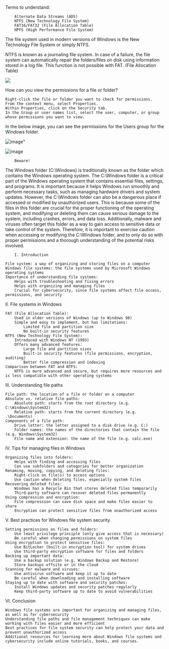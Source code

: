 Terms to understand:

        Alternate Data Streams (ADS)
        NTFS (New Technology File System)
        FAT16/FAT32 (File Allocation Table)
        HPFS (High Performance File System)


The file system used in modern versions of Windows is the New Technology File System or simply NTFS. 

NTFS is known as a journaling file system. In case of a failure, the file system can automatically repair the folders/files 
on disk using information stored in a log file. This function is not possible with FAT. (File Allocation Table)

<img src="https://assets.tryhackme.com/additional/win-fun1/win-file-system.gif">

How can you view the permissions for a file or folder?

    Right-click the file or folder you want to check for permissions.
    From the context menu, select Properties.
    Within Properties, click on the Security tab.
    In the Group or user names list, select the user, computer, or group whose permissions you want to view.

In the below image, you can see the permissions for the Users group for the Windows folder. 

![image](https://user-images.githubusercontent.com/104815254/226783751-ab06d297-0a42-43a9-9b4a-3212175c7de2.png)"

     
![image](https://user-images.githubusercontent.com/104815254/226784285-25920d09-80ce-49a0-bea3-57ac69d51445.png)



        Beware!

The Windows folder (C:\Windows) is traditionally known as the folder which contains the Windows operating system. 
        The C:\Windows folder is a critical part of the Windows operating system that contains essential files, settings, and programs. It is important because it helps Windows run smoothly and perform necessary tasks, such as managing hardware drivers and system updates. However, the C:\Windows folder can also be a dangerous place if accessed or modified by unauthorized users. This is because some of the files in this folder are crucial for the proper functioning of the operating system, and modifying or deleting them can cause serious damage to the system, including crashes, errors, and data loss. Additionally, malware and viruses often target this folder as a way to gain access to sensitive data or take control of the system. Therefore, it is important to exercise caution when accessing or modifying the C:\Windows folder, and to only do so with proper permissions and a thorough understanding of the potential risks involved.

        
        I. Introduction

    File system: a way of organizing and storing files on a computer
    Windows file systems: the file systems used by Microsoft Windows operating systems
    Importance of understanding file systems:
        Helps with troubleshooting and fixing errors
        Helps with organizing and managing files
        Crucial for cybersecurity, since file systems affect file access, permissions, and security

II. File systems in Windows

    FAT (File Allocation Table):
        Used in older versions of Windows (up to Windows 98)
        Simple and easy to implement, but has limitations:
            Limited file and partition size
            No built-in security features
    NTFS (New Technology File System):
        Introduced with Windows NT (1993)
        Offers many advanced features:
            Large file and partition sizes
            Built-in security features (file permissions, encryption, auditing)
            Better file compression and indexing
    Comparison between FAT and NTFS:
        NTFS is more advanced and secure, but requires more resources and is less compatible with other operating systems

III. Understanding file paths

    File path: the location of a file or folder on a computer
    Absolute vs. relative file paths:
        Absolute path: starts from the root directory (e.g. C:\Windows\System32)
        Relative path: starts from the current directory (e.g. .\Documents)
    Components of a file path:
        Drive letter: the letter assigned to a disk drive (e.g. C:)
        Folder names: the names of the directories that contain the file (e.g. Windows\System32)
        File name and extension: the name of the file (e.g. calc.exe)

IV. Tips for managing files in Windows

    Organizing files into folders:
        Helps with finding and accessing files
        Can use subfolders and categories for better organization
    Renaming, moving, copying, and deleting files:
        Right-click on file(s) to access options
        Use caution when deleting files, especially system files
    Recovering deleted files:
        Windows has a Recycle Bin that stores deleted files temporarily
        Third-party software can recover deleted files permanently
    Using compression and encryption:
        File compression can save disk space and make files easier to share
        Encryption can protect sensitive files from unauthorized access

V. Best practices for Windows file system security

    Setting permissions on files and folders:
        Use least privilege principle (only give access that is necessary)
        Be careful when changing permissions on system files
    Using encryption to protect sensitive files:
        Use BitLocker (built-in encryption tool) for system drives
        Use third-party encryption software for files and folders
    Backing up important data:
        Use a backup solution (e.g. Windows Backup and Restore)
        Store backups offsite or in the cloud
    Scanning for malware and viruses:
        Use antivirus software and keep it up to date
        Be careful when downloading and installing software
    Staying up to date with software and security patches:
        Install Windows updates and security patches regularly
        Keep third-party software up to date to avoid vulnerabilities

VI. Conclusion

    Windows file systems are important for organizing and managing files, as well as for cybersecurity
    Understanding file paths and file management techniques can make working with files easier and more efficient
    Best practices for file system security can help protect your data and prevent unauthorized access
    Additional resources for learning more about Windows file systems and cybersecurity include online tutorials, books, and courses.
